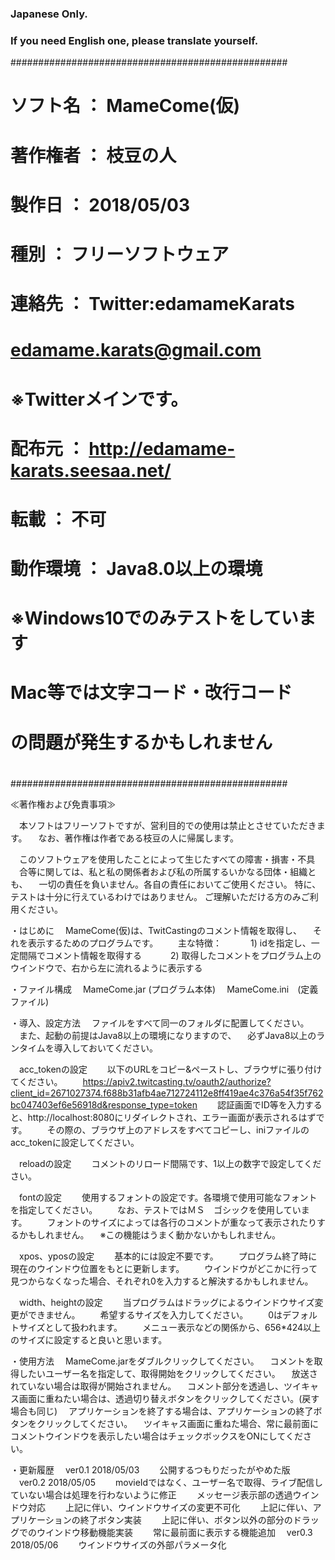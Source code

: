 ### Japanese Only. 
### If you need English one, please translate yourself.
##################################################
#
# ソフト名  ： MameCome(仮)
# 著作権者  ： 枝豆の人
# 製作日    ： 2018/05/03
# 種別      ： フリーソフトウェア
# 連絡先    ： Twitter:edamameKarats
#              edamame.karats@gmail.com
#              ※Twitterメインです。
# 配布元    ： http://edamame-karats.seesaa.net/
# 転載      ： 不可
# 動作環境  ： Java8.0以上の環境
#              ※Windows10でのみテストをしています
#                Mac等では文字コード・改行コード
#                の問題が発生するかもしれません
# 
##################################################

≪著作権および免責事項≫

　本ソフトはフリーソフトですが、営利目的での使用は禁止とさせていただきます。
　なお、著作権は作者である枝豆の人に帰属します。

　このソフトウェアを使用したことによって生じたすべての障害・損害・不具
　合等に関しては、私と私の関係者および私の所属するいかなる団体・組織とも、
　一切の責任を負いません。各自の責任においてご使用ください。
  特に、テストは十分に行えているわけではありません。
  ご理解いただける方のみご利用ください。

・はじめに
　MameCome(仮)は、TwitCastingのコメント情報を取得し、
　それを表示するためのプログラムです。
　　主な特徴：
　　　1) idを指定し、一定間隔でコメント情報を取得する
　　　2) 取得したコメントをプログラム上のウインドウで、右から左に流れるように表示する

・ファイル構成
　MameCome.jar  (プログラム本体)
　MameCome.ini　(定義ファイル)

・導入、設定方法
　ファイルをすべて同一のフォルダに配置してください。
　また、起動の前提はJava8以上の環境になりますので、
　必ずJava8以上のランタイムを導入しておいてください。

　acc_tokenの設定
　　以下のURLをコピー&ペーストし、ブラウザに張り付けてください。
　　https://apiv2.twitcasting.tv/oauth2/authorize?client_id=2671027374.f688b31afb4ae712724112e8ff419ae4c376a54f35f762bc047403ef6e56918d&response_type=token
　　認証画面でID等を入力すると、http://localhost:8080にリダイレクトされ、エラー画面が表示されるはずです。
　　その際の、ブラウザ上のアドレスをすべてコピーし、iniファイルのacc_tokenに設定してください。

　reloadの設定
　　コメントのリロード間隔です、1以上の数字で設定してください。

　fontの設定
　　使用するフォントの設定です。各環境で使用可能なフォントを指定してください。
　　なお、テストではＭＳ　ゴシックを使用しています。
　　フォントのサイズによっては各行のコメントが重なって表示されたりするかもしれません。
  　※この機能はうまく動かないかもしれません。

　xpos、yposの設定
　　基本的には設定不要です。
　　プログラム終了時に現在のウインドウ位置をもとに更新します。
　　ウインドウがどこかに行って見つからなくなった場合、それぞれ0を入力すると解決するかもしれません。

　width、heightの設定
　　当プログラムはドラッグによるウインドウサイズ変更ができません。
　　希望するサイズを入力してください。
　　0はデフォルトサイズとして扱われます。
　　メニュー表示などの関係から、656*424以上のサイズに設定すると良いと思います。

・使用方法
　MameCome.jarをダブルクリックしてください。
　コメントを取得したいユーザー名を指定して、取得開始をクリックしてください。
　放送されていない場合は取得が開始されません。
　コメント部分を透過し、ツイキャス画面に重ねたい場合は、透過切り替えボタンをクリックしてください。(戻す場合も同じ)
　アプリケーションを終了する場合は、アプリケーションの終了ボタンをクリックしてください。
　ツイキャス画面に重ねた場合、常に最前面にコメントウインドウを表示したい場合はチェックボックスをONにしてください。

・更新履歴
　ver0.1	2018/05/03
　　公開するつもりだったがやめた版
　ver0.2	2018/05/05
　　movieIdではなく、ユーザー名で取得、ライブ配信していない場合は処理を行わないように修正
　　メッセージ表示部の透過ウインドウ対応
　　上記に伴い、ウインドウサイズの変更不可化
　　上記に伴い、アプリケーションの終了ボタン実装
　　上記に伴い、ボタン以外の部分のドラッグでのウインドウ移動機能実装
　　常に最前面に表示する機能追加
　ver0.3	2018/05/06
　　ウインドウサイズの外部パラメータ化
  


